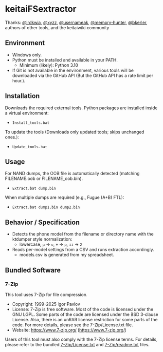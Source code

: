 # keitaiFSextractor
Thanks: [@irdkwia](https://github.com/irdkwia), [@xyzz](https://github.com/xyzz), [@usernameak](https://github.com/usernameak), [@memory-hunter](https://github.com/memory-hunter), [@bkerler](https://github.com/bkerler), authors of other tools, and the keitaiwiki community
## Environment
- Windows only.
- Python must be installed and available in your PATH.
  - Minimum (likely): Python 3.10
- If Git is not available in the environment, various tools will be downloaded via the GitHub API (But the GitHub API has a rate limit per hour.).

## Installation
Downloads the required external tools. Python packages are installed inside a virtual environment:
- `Install_tools.bat`

To update the tools (Downloads only updated tools; skips unchanged ones.):
- `Update_tools.bat`

## Usage
For NAND dumps, the OOB file is automatically detected (matching FILENAME.oob or FILENAME_oob.bin).
- `Extract.bat dump.bin`

When multiple dumps are required (e.g., Fugue (A+B) FTL):
- `Extract.bat dump1.bin dump2.bin`

## Behavior / Specification
- Detects the phone model from the filename or directory name with the ktdumper style normalization:
  - lowercase, `μ` → `u`, `+` → `p`, `ii` → `2`
- Reads per-model settings from a CSV and runs extraction accordingly.
  - models.csv is generated from my spreadsheet.


## Bundled Software

### 7-Zip
This tool uses 7-Zip for file compression.

* Copyright: 1999-2025 Igor Pavlov
* License: 7-Zip is free software. Most of the code is licensed under the GNU LGPL. Some parts of the code
  are licensed under the BSD 3-clause License. Also, there is an unRAR license restriction for some parts of
  the code. For more details, please see the 7-Zip/License.txt file.
* Website: https://www.7-zip.org/ (https://www.7-zip.org/)


Users of this tool must also comply with the 7-Zip license terms. For details, please refer to the bundled
[7-Zip/License.txt](keitaiFSextractor/tools/7-Zip/License.txt) and [7-Zip/readme.txt](keitaiFSextractor/tools/7-Zip/readme.txt) files.

